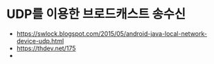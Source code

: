 # UDP를 이용한 브로드캐스트 송수신

* https://swlock.blogspot.com/2015/05/android-java-local-network-device-udp.html
* https://thdev.net/175
* 